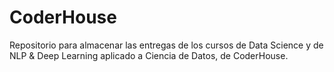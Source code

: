 # CoderHouse
Repositorio para almacenar las entregas de los cursos de Data Science y de NLP & Deep Learning aplicado a Ciencia de Datos, de CoderHouse.
